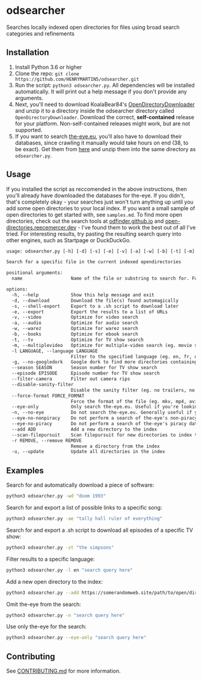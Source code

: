 # odsearcher

Searches locally indexed open directories for files using broad search categories and refinements

## Installation

1. Install Python 3.6 or higher
2. Clone the repo: `git clone https://github.com/HENRYMARTIN5/odsearcher.git`
3. Run the script: `python3 odsearcher.py`. All dependencies will be installed automatically. It will print out a help message if you don't provide any arguments.
4. Next, you'll need to download KoalaBear84's [OpenDirectoryDownloader](https://github.com/KoalaBear84/OpenDirectoryDownloader/releases) and unzip it to a directory inside the odsearcher directory called `OpenDirectoryDownloader`. Download the correct, **self-contained** release for your platform. Non-self-contained releases might work, but are not supported.
5. If you want to search [the-eye.eu](https://the-eye.eu/), you'll also have to download their databases, since crawling it manually would take hours on end (38, to be exact). Get them from [here](https://drive.google.com/drive/folders/1kf4lTu3-ZMlUveiCQL_B7qYZm0WAHKKB) and unzip them into the same directory as `odsearcher.py`.

## Usage

If you installed the script as reccomended in the above instructions, then you'll already have downloaded the databases for the-eye. If you didn't, that's completely okay - your searches just won't turn anything up until you add some open directories to your local index. If you want a small sample of open directories to get started with, see `samples.md`. To find more open directories, check out the search tools at [odfinder.github.io](https://odfinder.github.io/) and [open-directories.reecemercer.dev](https://open-directories.reecemercer.dev/) - I've found them to work the best out of all I've tried. For interesting results, try pasting the resulting search query into other engines, such as Startpage or DuckDuckGo.

```txt
usage: odsearcher.py [-h] [-d] [-s] [-e] [-v] [-a] [-w] [-b] [-t] [-m] [-l LANGUAGE] [-g] [--season SEASON] [--episode EPISODE] [--filter-camera] [--disable-sanity-filter] [--force-format FORCE_FORMAT] [--eye-only] [-n] [--eye-no-nonpiracy] [--eye-no-piracy] [--add ADD] [--scan-filepursuit] [-r REMOVE] [-u] name

Search for a specific file in the current indexed opendirectories

positional arguments:
  name                  Name of the file or substring to search for. Fuzzy search is performed automatically.

options:
  -h, --help            Show this help message and exit
  -d, --download        Download the file(s) found automagically
  -s, --shell-export    Export to a .sh script to download later
  -e, --export          Export the results to a list of URLs
  -v, --video           Optimize for video search
  -a, --audio           Optimize for audio search
  -w, --warez           Optimize for warez search
  -b, --books           Optimize for ebook search
  -t, --tv              Optimize for TV show search
  -m, --multiplevideo   Optimize for multiple-video search (eg. movie series)
  -l LANGUAGE, --language LANGUAGE
                        Filter to the specified language (eg. en, fr, de, es, etc.)
  -g, --no-googledork   Google dork to find more directories containing the file.
  --season SEASON       Season number for TV show search
  --episode EPISODE     Episode number for TV show search
  --filter-camera       Filter out camera rips
  --disable-sanity-filter
                        Disable the sanity filter (eg. no trailers, no sample files, no node_modules on seedboxes, etc.)
  --force-format FORCE_FORMAT
                        Force the format of the file (eg. mkv, mp4, avi, etc.)
  --eye-only            Only search the-eye.eu. Useful if you're looking for something specific and don't want to wait for the other sites to search.
  -n, --no-eye          Do not search the-eye.eu. Generally useful if you're constrained by disk space, since the index alone is 3gb.
  --eye-no-nonpiracy    Do not perform a search of the-eye's non-piracy database
  --eye-no-piracy       Do not perform a search of the-eye's piracy database - reccomended for systems on low RAM, the database is 4gb in RAM.
  --add ADD             Add a new directory to the index
  --scan-filepursuit    Scan filepursuit for new directories to index that might contain the target file
  -r REMOVE, --remove REMOVE
                        Remove a directory from the index
  -u, --update          Update all directories in the index
```

## Examples

Search for and automatically download a piece of software:

```sh
python3 odsearcher.py -wd "doom 1993"
```

Search for and export a list of possible links to a specific song:

```sh
python3 odsearcher.py -ae "tally hall ruler of everything"
```

Search for and export a .sh script to download all episodes of a specific TV show:

```sh
python3 odsearcher.py -st "the simpsons"
```

Filter results to a specific language:

```sh
python3 odsearcher.py -l en "search query here"
```

Add a new open directory to the index:

```sh
python3 odsearcher.py --add https://somerandomweb.site/path/to/open/directory " " # note the empty quotes - to tell the script that you're not searching for anything
```

Omit the-eye from the search:

```sh
python3 odsearcher.py -n "search query here"
```

Use only the-eye for the search:

```sh
python3 odsearcher.py --eye-only "search query here"
```

## Contributing

See [CONTRIBUTING.md](CONTRIBUTING.md) for more information.